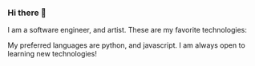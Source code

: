 ### Hi there 👋

I am a software engineer, and artist.
These are my favorite technologies:

My preferred languages are python, and javascript. I am always open to learning new technologies!

<!--

Besides software engineering and technology, I am an artist!
I like to make journals which improve my daily life. 
Find out more here:
I like to capture photography of sunsets and sunrises as a way to celebrate each day.
Can see some of my photos here:
I also am very fond of acrylic paint.


**ashears/ashears** is a ✨ _special_ ✨ repository because its `README.md` (this file) appears on your GitHub profile.

Here are some ideas to get you started:

- 🔭 I’m currently working on ...
- 🌱 I’m currently learning ...
- 👯 I’m looking to collaborate on ...
- 🤔 I’m looking for help with ...
- 💬 Ask me about ...
- 📫 How to reach me: ...
- 😄 Pronouns: ...
- ⚡ Fun fact: ...
-->
